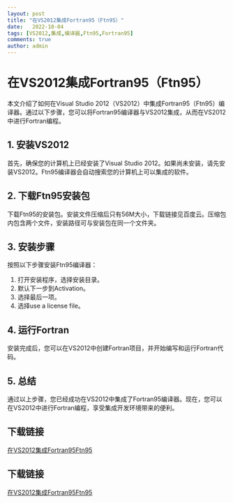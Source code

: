 ```yaml
---
layout: post
title: "在VS2012集成Fortran95（Ftn95）"
date:   2022-10-04
tags: [VS2012,集成,编译器,Ftn95,Fortran95]
comments: true
author: admin
---
```

# 在VS2012集成Fortran95（Ftn95）

本文介绍了如何在Visual Studio 2012（VS2012）中集成Fortran95（Ftn95）编译器。通过以下步骤，您可以将Fortran95编译器与VS2012集成，从而在VS2012中进行Fortran编程。

## 1. 安装VS2012

首先，确保您的计算机上已经安装了Visual Studio 2012。如果尚未安装，请先安装VS2012。Ftn95编译器会自动搜索您的计算机上可以集成的软件。

## 2. 下载Ftn95安装包

下载Ftn95的安装包。安装文件压缩后只有56M大小，下载链接见百度云。压缩包内包含两个文件，安装路径可与安装包在同一个文件夹。

## 3. 安装步骤

按照以下步骤安装Ftn95编译器：

1. 打开安装程序，选择安装目录。
2. 默认下一步到Activation。
3. 选择最后一项。
4. 选择use a license file。

## 4. 运行Fortran

安装完成后，您可以在VS2012中创建Fortran项目，并开始编写和运行Fortran代码。

## 5. 总结

通过以上步骤，您已经成功在VS2012中集成了Fortran95编译器。现在，您可以在VS2012中进行Fortran编程，享受集成开发环境带来的便利。

## 下载链接

[在VS2012集成Fortran95Ftn95](https://pan.quark.cn/s/ee05bbd11c57)

## 下载链接

[在VS2012集成Fortran95Ftn95](https://pan.quark.cn/s/3a2d74fc1127)